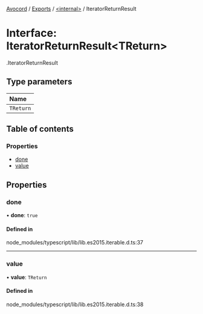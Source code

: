 [Avocord](../README.md) / [Exports](../modules.md) / [<internal\>](../modules/internal_.md) / IteratorReturnResult

# Interface: IteratorReturnResult<TReturn\>

[<internal>](../modules/internal_.md).IteratorReturnResult

## Type parameters

| Name |
| :------ |
| `TReturn` |

## Table of contents

### Properties

- [done](internal_.IteratorReturnResult.md#done)
- [value](internal_.IteratorReturnResult.md#value)

## Properties

### done

• **done**: ``true``

#### Defined in

node_modules/typescript/lib/lib.es2015.iterable.d.ts:37

___

### value

• **value**: `TReturn`

#### Defined in

node_modules/typescript/lib/lib.es2015.iterable.d.ts:38
